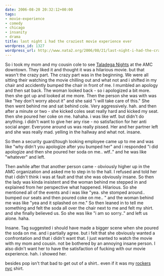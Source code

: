```yaml
---
date: 2006-08-20 20:32:12+00:00
tags:
- movie-experience
- comedy
- chicago
- insanity
- drama
title: last night i had the craziest movie experience ever
wordpress_id: 1327
wordpress_url: http://www.nata2.org/2006/08/21/last-night-i-had-the-craziest-movie-experience-ever/
---
```


So i took my mom and my cousin cole to see <a href="http://imdb.com/title/tt0415306/">Taladega Nights</a> at the AMC downtown. They liked it and thought it was a hilarious movie. but that wasn't the crazy part. The crazy part was in the beginning. We were all sitting their watching the movie chilling out and what not and i shifted in my chair and accidently bumped the chair in front of me. I mumbled an apology and then sat back. The woman looked back - so i apologized a bit more. then she got up and looked at me more. Then the person she was with was like "hey don't worry about it" and she said "i will take care of this." She then went behind me and sat behind cole. Very aggressively. hah. and then after a minute or two - she kicked coles seat really hard and kicked my seat. then she poured her coke on me. hahaha. i was like wtf. but didn't do anything. i didn't want to give her any rise - no satisfaction for her anti social anger. Everyone around us was really pissed. Her and her partner left and she was really mad. yelling in the hallway and what not. insane.

So then a security guard/tough looking employee came up to me and was like "why didn't you apologize after you bumped her" and i responded "i did apologize and then she poured her soda on me.. wtf.." and he was like "whatever" and left.

Then awhile after that another person came - obviously higher up in the AMC organization and asked me to step in to the hall. I refused and told her that i didn't think i was at fault and that she was obviously insane. So then the lady was kinda insistent and the woman behind me stepped in and explained from her perspective what happened. Hilarious. So she mentioned all of the events and i was like "yea. she stomped around.. bumped our seats and then poured coke on me.. " and the woman behind me was like "yea and it splashed on me." So then leaned in to tell me something and felt the soda all over the chair next to me and felt my shirt. and she finally believed us. So she was like "i am so sorry.." and left us alone. haha.

Insane. Tag suggested i should have made a bigger scene when she poured the soda on me. and i partially agree. but i felt that she obviously wanted a confrontation and that i didn't want that. I just wanted to watch the movie with my mom and cousin. not be bothered by an annoying insane person. I also didn't want her to have the satisfaction of fucking with our movie experience. hah. i showed her.

besides pop isn't that bad to get out of a shirt.. even if it was my <a href="http://www.rockersnyc.com/">rockers nyc</a> shirt.